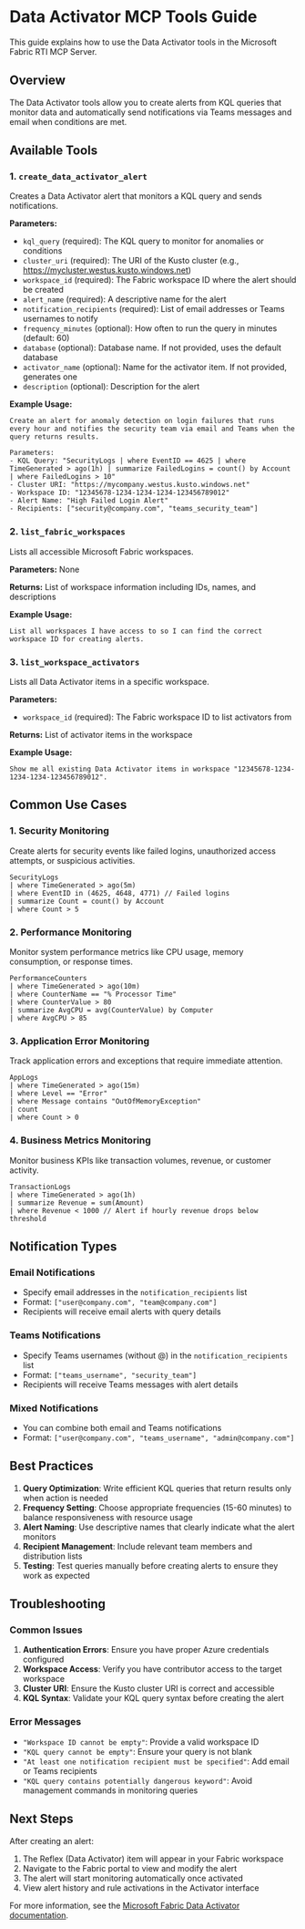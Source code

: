 # Data Activator MCP Tools Guide

This guide explains how to use the Data Activator tools in the Microsoft Fabric RTI MCP Server.

## Overview

The Data Activator tools allow you to create alerts from KQL queries that monitor data and automatically send notifications via Teams messages and email when conditions are met.

## Available Tools

### 1. `create_data_activator_alert`

Creates a Data Activator alert that monitors a KQL query and sends notifications.

**Parameters:**
- `kql_query` (required): The KQL query to monitor for anomalies or conditions
- `cluster_uri` (required): The URI of the Kusto cluster (e.g., https://mycluster.westus.kusto.windows.net)
- `workspace_id` (required): The Fabric workspace ID where the alert should be created
- `alert_name` (required): A descriptive name for the alert
- `notification_recipients` (required): List of email addresses or Teams usernames to notify
- `frequency_minutes` (optional): How often to run the query in minutes (default: 60)
- `database` (optional): Database name. If not provided, uses the default database
- `activator_name` (optional): Name for the activator item. If not provided, generates one
- `description` (optional): Description for the alert

**Example Usage:**
```
Create an alert for anomaly detection on login failures that runs every hour and notifies the security team via email and Teams when the query returns results.

Parameters:
- KQL Query: "SecurityLogs | where EventID == 4625 | where TimeGenerated > ago(1h) | summarize FailedLogins = count() by Account | where FailedLogins > 10"
- Cluster URI: "https://mycompany.westus.kusto.windows.net"
- Workspace ID: "12345678-1234-1234-1234-123456789012"
- Alert Name: "High Failed Login Alert"
- Recipients: ["security@company.com", "teams_security_team"]
```

### 2. `list_fabric_workspaces`

Lists all accessible Microsoft Fabric workspaces.

**Parameters:** None

**Returns:** List of workspace information including IDs, names, and descriptions

**Example Usage:**
```
List all workspaces I have access to so I can find the correct workspace ID for creating alerts.
```

### 3. `list_workspace_activators`

Lists all Data Activator items in a specific workspace.

**Parameters:**
- `workspace_id` (required): The Fabric workspace ID to list activators from

**Returns:** List of activator items in the workspace

**Example Usage:**
```
Show me all existing Data Activator items in workspace "12345678-1234-1234-1234-123456789012".
```

## Common Use Cases

### 1. Security Monitoring
Create alerts for security events like failed logins, unauthorized access attempts, or suspicious activities.

```kql
SecurityLogs 
| where TimeGenerated > ago(5m)
| where EventID in (4625, 4648, 4771) // Failed logins
| summarize Count = count() by Account
| where Count > 5
```

### 2. Performance Monitoring
Monitor system performance metrics like CPU usage, memory consumption, or response times.

```kql
PerformanceCounters
| where TimeGenerated > ago(10m)
| where CounterName == "% Processor Time"
| where CounterValue > 80
| summarize AvgCPU = avg(CounterValue) by Computer
| where AvgCPU > 85
```

### 3. Application Error Monitoring
Track application errors and exceptions that require immediate attention.

```kql
AppLogs
| where TimeGenerated > ago(15m)
| where Level == "Error"
| where Message contains "OutOfMemoryException"
| count
| where Count > 0
```

### 4. Business Metrics Monitoring
Monitor business KPIs like transaction volumes, revenue, or customer activity.

```kql
TransactionLogs
| where TimeGenerated > ago(1h)
| summarize Revenue = sum(Amount)
| where Revenue < 1000 // Alert if hourly revenue drops below threshold
```

## Notification Types

### Email Notifications
- Specify email addresses in the `notification_recipients` list
- Format: `["user@company.com", "team@company.com"]`
- Recipients will receive email alerts with query details

### Teams Notifications  
- Specify Teams usernames (without @) in the `notification_recipients` list
- Format: `["teams_username", "security_team"]`
- Recipients will receive Teams messages with alert details

### Mixed Notifications
- You can combine both email and Teams notifications
- Format: `["user@company.com", "teams_username", "admin@company.com"]`

## Best Practices

1. **Query Optimization**: Write efficient KQL queries that return results only when action is needed
2. **Frequency Setting**: Choose appropriate frequencies (15-60 minutes) to balance responsiveness with resource usage
3. **Alert Naming**: Use descriptive names that clearly indicate what the alert monitors
4. **Recipient Management**: Include relevant team members and distribution lists
5. **Testing**: Test queries manually before creating alerts to ensure they work as expected

## Troubleshooting

### Common Issues

1. **Authentication Errors**: Ensure you have proper Azure credentials configured
2. **Workspace Access**: Verify you have contributor access to the target workspace
3. **Cluster URI**: Ensure the Kusto cluster URI is correct and accessible
4. **KQL Syntax**: Validate your KQL query syntax before creating the alert

### Error Messages

- `"Workspace ID cannot be empty"`: Provide a valid workspace ID
- `"KQL query cannot be empty"`: Ensure your query is not blank
- `"At least one notification recipient must be specified"`: Add email or Teams recipients
- `"KQL query contains potentially dangerous keyword"`: Avoid management commands in monitoring queries

## Next Steps

After creating an alert:
1. The Reflex (Data Activator) item will appear in your Fabric workspace
2. Navigate to the Fabric portal to view and modify the alert
3. The alert will start monitoring automatically once activated
4. View alert history and rule activations in the Activator interface

For more information, see the [Microsoft Fabric Data Activator documentation](https://learn.microsoft.com/en-us/fabric/real-time-intelligence/data-activator/activator-introduction).
